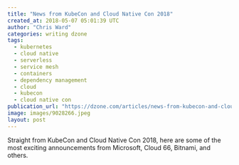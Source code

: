 ```yaml
---
title: "News from KubeCon and Cloud Native Con 2018"
created_at: 2018-05-07 05:01:39 UTC
author: "Chris Ward"
categories: writing dzone
tags:
  - kubernetes
  - cloud native
  - serverless
  - service mesh
  - containers
  - dependency management
  - cloud
  - kubecon
  - cloud native con
publication_url: "https://dzone.com/articles/news-from-kubecon-and-cloud-native-con-2018"
image: images/9028266.jpeg
layout: post
---
```

Straight from KubeCon and Cloud Native Con 2018, here are some of the most exciting announcements from Microsoft, Cloud 66, Bitnami, and others.

